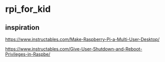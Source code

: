 # rpi_for_kid






## inspiration
https://www.instructables.com/Make-Raspberry-Pi-a-Multi-User-Desktop/

https://www.instructables.com/Give-User-Shutdown-and-Reboot-Privileges-in-Raspbe/
